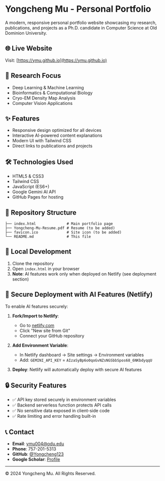 # Yongcheng Mu - Personal Portfolio

A modern, responsive personal portfolio website showcasing my research, publications, and projects as a Ph.D. candidate in Computer Science at Old Dominion University.

## 🌐 Live Website
Visit: [https://ymu.github.io](https://ymu.github.io)

## 🔬 Research Focus
- Deep Learning & Machine Learning
- Bioinformatics & Computational Biology
- Cryo-EM Density Map Analysis
- Computer Vision Applications

## ✨ Features
- Responsive design optimized for all devices
- Interactive AI-powered content explanations
- Modern UI with Tailwind CSS
- Direct links to publications and projects

## 🛠️ Technologies Used
- HTML5 & CSS3
- Tailwind CSS
- JavaScript (ES6+)
- Google Gemini AI API
- GitHub Pages for hosting

## 📁 Repository Structure
```
├── index.html              # Main portfolio page
├── Yongcheng-Mu-Resume.pdf # Resume (to be added)
├── favicon.ico             # Site icon (to be added)
└── README.md               # This file
```

## 🔧 Local Development
1. Clone the repository
2. Open `index.html` in your browser
3. **Note**: AI features work only when deployed on Netlify (see deployment section)

## 🚀 Secure Deployment with AI Features (Netlify)
To enable AI features securely:

1. **Fork/Import to Netlify**:
   - Go to [netlify.com](https://netlify.com)
   - Click "New site from Git"
   - Connect your GitHub repository

2. **Add Environment Variable**:
   - In Netlify dashboard → Site settings → Environment variables
   - Add: `GEMINI_API_KEY` = `AIzaSyBp6o0qoGvNZsNGSbbSpos68_6NKbdyqqU`

3. **Deploy**: Netlify will automatically deploy with secure AI features

## 🔒 Security Features
- ✅ API key stored securely in environment variables
- ✅ Backend serverless function protects API calls  
- ✅ No sensitive data exposed in client-side code
- ✅ Rate limiting and error handling built-in

## 📞 Contact
- **Email**: ymu004@odu.edu
- **Phone**: 757-201-5313
- **GitHub**: [@Yongcheng123](https://github.com/Yongcheng123)
- **Google Scholar**: [Profile](https://scholar.google.com/citations?user=NlTvPMYAAAAJ&hl=en&authuser=1&oi=ao)

---
© 2024 Yongcheng Mu. All Rights Reserved. 